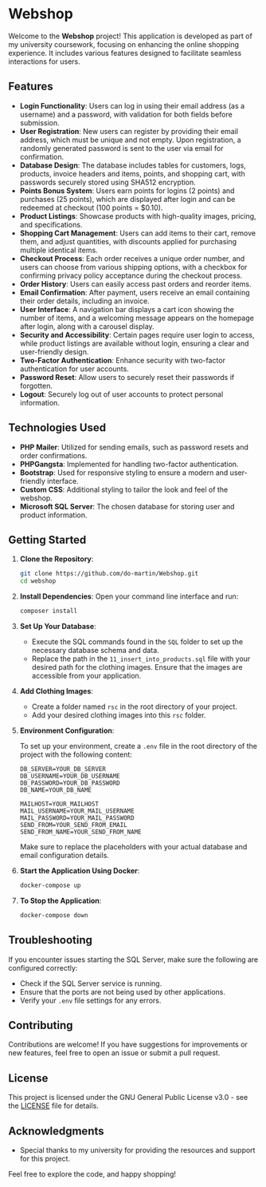 # Webshop

Welcome to the **Webshop** project! This application is developed as part of my university coursework, focusing on enhancing the online shopping experience. It includes various features designed to facilitate seamless interactions for users.

## Features

- **Login Functionality**: Users can log in using their email address (as a username) and a password, with validation for both fields before submission.
- **User Registration**: New users can register by providing their email address, which must be unique and not empty. Upon registration, a randomly generated password is sent to the user via email for confirmation.
- **Database Design**: The database includes tables for customers, logs, products, invoice headers and items, points, and shopping cart, with passwords securely stored using SHA512 encryption.
- **Points Bonus System**: Users earn points for logins (2 points) and purchases (25 points), which are displayed after login and can be redeemed at checkout (100 points = $0.10).
- **Product Listings**: Showcase products with high-quality images, pricing, and specifications.
- **Shopping Cart Management**: Users can add items to their cart, remove them, and adjust quantities, with discounts applied for purchasing multiple identical items.
- **Checkout Process**: Each order receives a unique order number, and users can choose from various shipping options, with a checkbox for confirming privacy policy acceptance during the checkout process.
- **Order History**: Users can easily access past orders and reorder items.
- **Email Confirmation**: After payment, users receive an email containing their order details, including an invoice.
- **User Interface**: A navigation bar displays a cart icon showing the number of items, and a welcoming message appears on the homepage after login, along with a carousel display.
- **Security and Accessibility**: Certain pages require user login to access, while product listings are available without login, ensuring a clear and user-friendly design.
- **Two-Factor Authentication**: Enhance security with two-factor authentication for user accounts.
- **Password Reset**: Allow users to securely reset their passwords if forgotten.
- **Logout**: Securely log out of user accounts to protect personal information.

## Technologies Used

- **PHP Mailer**: Utilized for sending emails, such as password resets and order confirmations.
- **PHPGangsta**: Implemented for handling two-factor authentication.
- **Bootstrap**: Used for responsive styling to ensure a modern and user-friendly interface.
- **Custom CSS**: Additional styling to tailor the look and feel of the webshop.
- **Microsoft SQL Server**: The chosen database for storing user and product information.

## Getting Started

1. **Clone the Repository**:
    ```bash
    git clone https://github.com/do-martin/Webshop.git
    cd webshop
    ```

2. **Install Dependencies**:
   Open your command line interface and run:
    ```bash
    composer install
    ```

3. **Set Up Your Database**:
   - Execute the SQL commands found in the `SQL` folder to set up the necessary database schema and data.
   - Replace the path in the `11_insert_into_products.sql` file with your desired path for the clothing images. Ensure that the images are accessible from your application.

4. **Add Clothing Images**:
   - Create a folder named `rsc` in the root directory of your project.
   - Add your desired clothing images into this `rsc` folder.

5. **Environment Configuration**:

    To set up your environment, create a `.env` file in the root directory of the project with the following content:

    ```plaintext
    DB_SERVER=YOUR_DB_SERVER
    DB_USERNAME=YOUR_DB_USERNAME
    DB_PASSWORD=YOUR_DB_PASSWORD
    DB_NAME=YOUR_DB_NAME

    MAILHOST=YOUR_MAILHOST
    MAIL_USERNAME=YOUR_MAIL_USERNAME
    MAIL_PASSWORD=YOUR_MAIL_PASSWORD
    SEND_FROM=YOUR_SEND_FROM_EMAIL
    SEND_FROM_NAME=YOUR_SEND_FROM_NAME
    ```

    Make sure to replace the placeholders with your actual database and email configuration details.

6. **Start the Application Using Docker**:
    ```bash
    docker-compose up
    ```

7. **To Stop the Application**:
    ```bash
    docker-compose down
    ```

## Troubleshooting

If you encounter issues starting the SQL Server, make sure the following are configured correctly:

- Check if the SQL Server service is running.
- Ensure that the ports are not being used by other applications.
- Verify your `.env` file settings for any errors.

## Contributing

Contributions are welcome! If you have suggestions for improvements or new features, feel free to open an issue or submit a pull request.

## License

This project is licensed under the GNU General Public License v3.0 - see the [LICENSE](LICENSE) file for details.

## Acknowledgments

- Special thanks to my university for providing the resources and support for this project.

Feel free to explore the code, and happy shopping!
